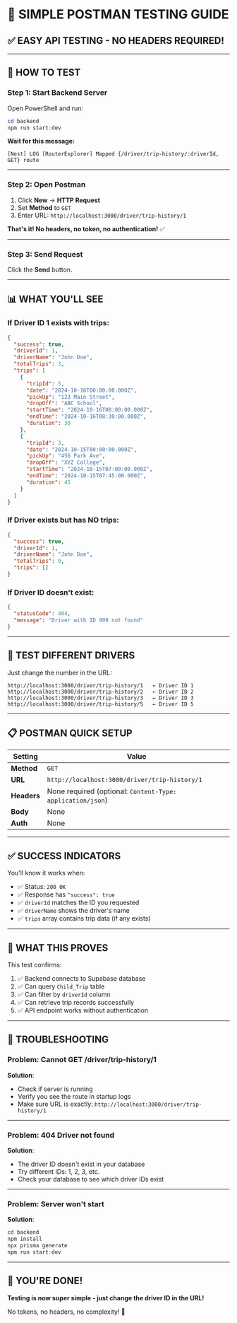 # 🎯 SIMPLE POSTMAN TESTING GUIDE

## ✅ EASY API TESTING - NO HEADERS REQUIRED!

---

## 🚀 **HOW TO TEST**

### **Step 1: Start Backend Server**

Open PowerShell and run:

```powershell
cd backend
npm run start:dev
```

**Wait for this message:**
```
[Nest] LOG [RouterExplorer] Mapped {/driver/trip-history/:driverId, GET} route
```

---

### **Step 2: Open Postman**

1. Click **New** → **HTTP Request**
2. Set **Method** to `GET`
3. Enter URL: `http://localhost:3000/driver/trip-history/1`

**That's it! No headers, no token, no authentication!** ✅

---

### **Step 3: Send Request**

Click the **Send** button.

---

## 📊 **WHAT YOU'LL SEE**

### **If Driver ID 1 exists with trips:**

```json
{
  "success": true,
  "driverId": 1,
  "driverName": "John Doe",
  "totalTrips": 3,
  "trips": [
    {
      "tripId": 5,
      "date": "2024-10-16T00:00:00.000Z",
      "pickUp": "123 Main Street",
      "dropOff": "ABC School",
      "startTime": "2024-10-16T08:00:00.000Z",
      "endTime": "2024-10-16T08:30:00.000Z",
      "duration": 30
    },
    {
      "tripId": 3,
      "date": "2024-10-15T00:00:00.000Z",
      "pickUp": "456 Park Ave",
      "dropOff": "XYZ College",
      "startTime": "2024-10-15T07:00:00.000Z",
      "endTime": "2024-10-15T07:45:00.000Z",
      "duration": 45
    }
  ]
}
```

### **If Driver exists but has NO trips:**

```json
{
  "success": true,
  "driverId": 1,
  "driverName": "John Doe",
  "totalTrips": 0,
  "trips": []
}
```

### **If Driver ID doesn't exist:**

```json
{
  "statusCode": 404,
  "message": "Driver with ID 999 not found"
}
```

---

## 🔄 **TEST DIFFERENT DRIVERS**

Just change the number in the URL:

```
http://localhost:3000/driver/trip-history/1   ← Driver ID 1
http://localhost:3000/driver/trip-history/2   ← Driver ID 2
http://localhost:3000/driver/trip-history/3   ← Driver ID 3
http://localhost:3000/driver/trip-history/5   ← Driver ID 5
```

---

## 📋 **POSTMAN QUICK SETUP**

| Setting | Value |
|---------|-------|
| **Method** | `GET` |
| **URL** | `http://localhost:3000/driver/trip-history/1` |
| **Headers** | None required (optional: `Content-Type: application/json`) |
| **Body** | None |
| **Auth** | None |

---

## ✅ **SUCCESS INDICATORS**

You'll know it works when:
- ✅ Status: `200 OK`
- ✅ Response has `"success": true`
- ✅ `driverId` matches the ID you requested
- ✅ `driverName` shows the driver's name
- ✅ `trips` array contains trip data (if any exists)

---

## 🎯 **WHAT THIS PROVES**

This test confirms:
1. ✅ Backend connects to Supabase database
2. ✅ Can query `Child_Trip` table
3. ✅ Can filter by `driverId` column
4. ✅ Can retrieve trip records successfully
5. ✅ API endpoint works without authentication

---

## 🐛 **TROUBLESHOOTING**

### **Problem: Cannot GET /driver/trip-history/1**

**Solution**: 
- Check if server is running
- Verify you see the route in startup logs
- Make sure URL is exactly: `http://localhost:3000/driver/trip-history/1`

---

### **Problem: 404 Driver not found**

**Solution**:
- The driver ID doesn't exist in your database
- Try different IDs: 1, 2, 3, etc.
- Check your database to see which driver IDs exist

---

### **Problem: Server won't start**

**Solution**:
```powershell
cd backend
npm install
npx prisma generate
npm run start:dev
```

---

## 🎉 **YOU'RE DONE!**

**Testing is now super simple - just change the driver ID in the URL!**

No tokens, no headers, no complexity! 🚀
